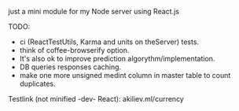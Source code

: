 just a mini module for my Node server using React.js

TODO:
* ci (ReactTestUtils, Karma and units on theServer) tests.
* think of coffee-browserify option.
* It's also ok to improve prediction algorythm/implementation.
* DB queries responses caching.
* make one more unsigned medint column in master table to count duplicates. 

Testlink (not minified -dev- React): akiliev.ml/currency
